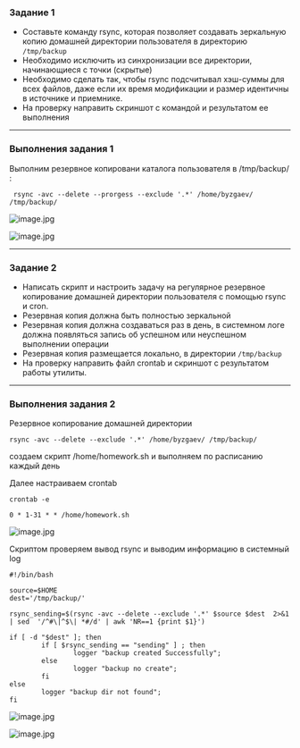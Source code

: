 ### Задание 1
- Составьте команду rsync, которая позволяет создавать зеркальную копию домашней директории пользователя в директорию `/tmp/backup`
- Необходимо исключить из синхронизации все директории, начинающиеся с точки (скрытые)
- Необходимо сделать так, чтобы rsync подсчитывал хэш-суммы для всех файлов, даже если их время модификации и размер идентичны в источнике и приемнике.
- На проверку направить скриншот с командой и результатом ее выполнения

----

### Выполнения задания 1

Выполним резервное копировани каталога пользователя в /tmp/backup/ :

```
 rsync -avc --delete --prorgess --exclude '.*' /home/byzgaev/ /tmp/backup/

```

![image.jpg](https://github.com/Byzgaev-I/Rsync-backup-copying/blob/main/1.png)

![image.jpg](https://github.com/Byzgaev-I/Rsync-backup-copying/blob/main/2.png)


----

### Задание 2
- Написать скрипт и настроить задачу на регулярное резервное копирование домашней директории пользователя с помощью rsync и cron.
- Резервная копия должна быть полностью зеркальной
- Резервная копия должна создаваться раз в день, в системном логе должна появляться запись об успешном или неуспешном выполнении операции
- Резервная копия размещается локально, в директории `/tmp/backup`
- На проверку направить файл crontab и скриншот с результатом работы утилиты.

----

### Выполнения задания 2


Резервное копирование домашней директории 

```
rsync -avc --delete --exclude '.*' /home/byzgaev/ /tmp/backup/

```

создаем скрипт /home/homework.sh и выполняем по расписанию каждый день

Далее настраиваем crontab

```
crontab -e

0 * 1-31 * * /home/homework.sh

```

![image.jpg](https://github.com/Byzgaev-I/Rsync-backup-copying/blob/main/3.png)

Скриптом проверяем вывод rsync и выводим информацию в системный log

```
#!/bin/bash

source=$HOME 
dest='/tmp/backup/'

rsync_sending=$(rsync -avc --delete --exclude '.*' $source $dest  2>&1 | sed  '/^#\|^$\| *#/d' | awk 'NR==1 {print $1}')

if [ -d "$dest" ]; then
        if [ $rsync_sending == "sending" ] ; then
                logger "backup created Successfully";
        else
                logger "backup no create";
        fi
else
        logger "backup dir not found";
fi

```

![image.jpg](https://github.com/Byzgaev-I/Rsync-backup-copying/blob/main/4.png)

![image.jpg](https://github.com/Byzgaev-I/Rsync-backup-copying/blob/main/5.png)














